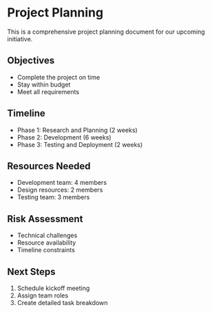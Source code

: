# Project Planning

This is a comprehensive project planning document for our upcoming initiative.

## Objectives
- Complete the project on time
- Stay within budget
- Meet all requirements

## Timeline
- Phase 1: Research and Planning (2 weeks)
- Phase 2: Development (6 weeks)
- Phase 3: Testing and Deployment (2 weeks)

## Resources Needed
- Development team: 4 members
- Design resources: 2 members
- Testing team: 3 members

## Risk Assessment
- Technical challenges
- Resource availability
- Timeline constraints

## Next Steps
1. Schedule kickoff meeting
2. Assign team roles
3. Create detailed task breakdown

